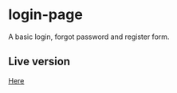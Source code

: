 # login-page
A basic login, forgot password and register form.

## Live version
[Here](https://emoly.github.io/login-page/)
